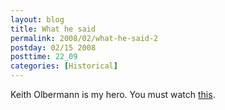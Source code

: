 ```yaml
---
layout: blog
title: What he said
permalink: 2008/02/what-he-said-2
postday: 02/15 2008
posttime: 22_09
categories: [Historical]
---
```


<p>Keith Olbermann is my hero. You must watch <a href="http://www.msnbc.msn.com/id/23173388/">this</a>.</p>

